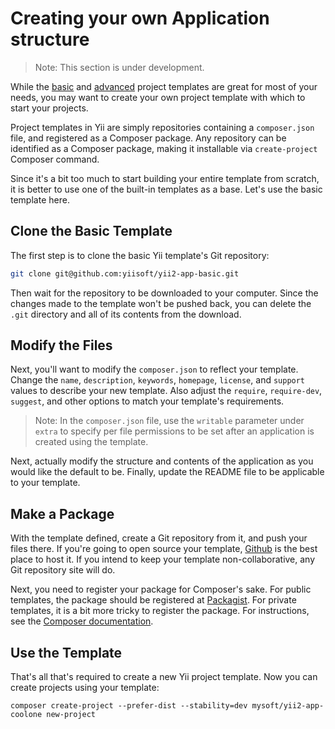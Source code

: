 Creating your own Application structure
=======================================

> Note: This section is under development.

While the [basic](https://github.com/yiisoft/yii2-app-basic) and [advanced](https://github.com/yiisoft/yii2-app-advanced)
project templates are great for most of your needs, you may want to create your own project template with which
to start your projects.

Project templates in Yii are simply repositories containing a `composer.json` file, and registered as a Composer package.
Any repository can be identified as a Composer package, making it installable via `create-project` Composer command.

Since it's a bit too much to start building your entire template from scratch, it is better to use one of the built-in
templates as a base. Let's use the basic template here.

Clone the Basic Template
----------------------------------------

The first step is to clone the basic Yii template's Git repository:

```bash
git clone git@github.com:yiisoft/yii2-app-basic.git
```

Then wait for the repository to be downloaded to your computer. Since the changes made to the template won't be pushed 
back, you can delete the `.git` directory and all of its contents from the download.

Modify the Files
------------

Next, you'll want to modify the `composer.json` to reflect your template. Change the `name`, `description`, `keywords`, 
`homepage`, `license`, and `support` values to describe your new template. Also adjust the `require`, `require-dev`, 
`suggest`, and other options to match your template's requirements.

> Note: In the `composer.json` file, use the `writable` parameter under `extra` to specify
> per file permissions to be set after an application is created using the template.

Next, actually modify the structure and contents of the application as you would like the default to be. 
Finally, update the README file to be applicable to your template.

Make a Package
--------------

With the template defined, create a Git repository from it, and push your files there. If you're going to open source 
your template, [Github](https://github.com) is the best place to host it. If you intend to keep your template 
non-collaborative, any Git repository site will do.

Next, you need to register your package for Composer's sake. For public templates, the package should be registered 
at [Packagist](https://packagist.org/). For private templates, it is a bit more tricky to register the package. For 
instructions, see the [Composer documentation](https://getcomposer.org/doc/05-repositories.md#hosting-your-own).

Use the Template
------

That's all that's required to create a new Yii project template. Now you can create projects using your template:

```
composer create-project --prefer-dist --stability=dev mysoft/yii2-app-coolone new-project
```
